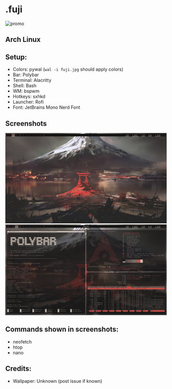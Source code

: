 # .fuji

![promo](promo.png)

## Arch Linux

## Setup:
- Colors: pywal (`wal -i fuji.jpg` should apply colors)
- Bar: Polybar
- Terminal: Alacritty
- Shell: Bash
- WM: bspwm
- Hotkeys: sxhkd
- Launcher: Rofi
- Font: JetBrains Mono Nerd Font

## Screenshots
![Screenshot 1](screenshots/screenshot_1.png)
![Screenshot 2](screenshots/screenshot_2.png)

## Commands shown in screenshots:
- neofetch
- htop
- nano

## Credits:
- Wallpaper: Unknown (post issue if known)
